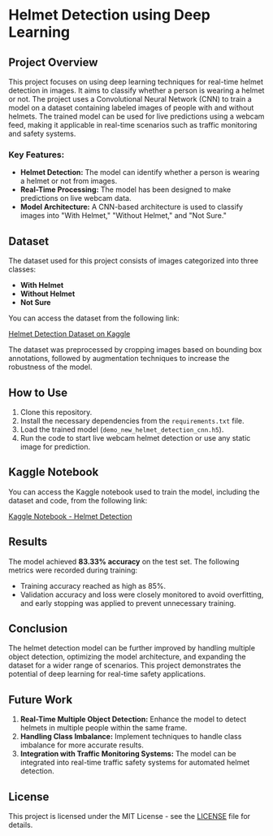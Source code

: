 # Helmet Detection using Deep Learning

## Project Overview

This project focuses on using deep learning techniques for real-time helmet detection in images. It aims to classify whether a person is wearing a helmet or not. The project uses a Convolutional Neural Network (CNN) to train a model on a dataset containing labeled images of people with and without helmets. The trained model can be used for live predictions using a webcam feed, making it applicable in real-time scenarios such as traffic monitoring and safety systems.

### Key Features:
- **Helmet Detection:** The model can identify whether a person is wearing a helmet or not from images.
- **Real-Time Processing:** The model has been designed to make predictions on live webcam data.
- **Model Architecture:** A CNN-based architecture is used to classify images into "With Helmet," "Without Helmet," and "Not Sure."

## Dataset

The dataset used for this project consists of images categorized into three classes:
- **With Helmet**
- **Without Helmet**
- **Not Sure**

You can access the dataset from the following link:

[Helmet Detection Dataset on Kaggle](https://www.kaggle.com/datasets/aadarshagwl/helmet-detection-dataset)

The dataset was preprocessed by cropping images based on bounding box annotations, followed by augmentation techniques to increase the robustness of the model.

## How to Use

1. Clone this repository.
2. Install the necessary dependencies from the `requirements.txt` file.
3. Load the trained model (`demo_new_helmet_detection_cnn.h5`).
4. Run the code to start live webcam helmet detection or use any static image for prediction.

## Kaggle Notebook

You can access the Kaggle notebook used to train the model, including the dataset and code, from the following link:

[Kaggle Notebook - Helmet Detection](https://www.kaggle.com/code/aadarshagwl/demo-version-50epoch/edit/run/217611098)

## Results

The model achieved **83.33% accuracy** on the test set. The following metrics were recorded during training:

- Training accuracy reached as high as 85%.
- Validation accuracy and loss were closely monitored to avoid overfitting, and early stopping was applied to prevent unnecessary training.

## Conclusion

The helmet detection model can be further improved by handling multiple object detection, optimizing the model architecture, and expanding the dataset for a wider range of scenarios. This project demonstrates the potential of deep learning for real-time safety applications.

## Future Work

1. **Real-Time Multiple Object Detection:** Enhance the model to detect helmets in multiple people within the same frame.
2. **Handling Class Imbalance:** Implement techniques to handle class imbalance for more accurate results.
3. **Integration with Traffic Monitoring Systems:** The model can be integrated into real-time traffic safety systems for automated helmet detection.

## License

This project is licensed under the MIT License - see the [LICENSE](LICENSE) file for details.

